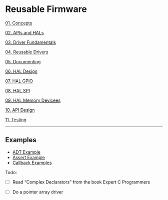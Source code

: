 # Reusable Firmware

[01. Concepts](notes/01_concepts.md)

[02. APIs and HALs](notes/02_apis_and_hals.md)

[03. Driver Fundamentals](notes/03_driver_fundamentals.md)

[04. Reusable Drivers](notes/04_reusable_drivers.md)

[05. Documenting](notes/05_documenting.md)

[06. HAL Design](notes/06_hal_design.md)

[07. HAL GPIO](notes/07_hal_gpio.md)

[08. HAL SPI](notes/08_hal_spi.md)

[09. HAL Memory Devicees](notes/09_hal_memory_devices.md)

[10. API Design](notes/10_api_design.md)

[11. Testing](notes/11_testing.md)

---

## Examples

- [ADT Example](ADT/)
- [Assert Example](assert/)
- [Callback Examples](callback/)

Todo:

- [ ] Read “Complex Declarators” from the book Expert C Programmers

- [ ] Do a pointer array driver